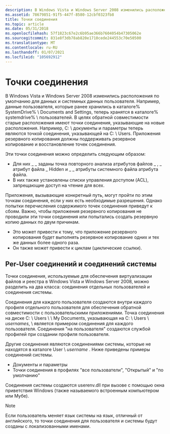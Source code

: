 ```yaml
---
description: В Windows Vista и Windows Server 2008 изменились расположения по умолчанию для данных и системных данных пользователя.
ms.assetid: 78679851-91f5-447f-8580-12cbf0323fb8
title: Точки соединения
ms.topic: article
ms.date: 05/31/2018
ms.openlocfilehash: 57f1823c67e2c6b95ae366b7604054b47305062e
ms.sourcegitcommit: 831e8f3db78ab820e1710cede244553c70e50500
ms.translationtype: MT
ms.contentlocale: ru-RU
ms.lasthandoff: 01/07/2021
ms.locfileid: "105692912"
---
```

# <a name="junction-points"></a>Точки соединения

В Windows Vista и Windows Server 2008 изменились расположения по умолчанию для данных и системных данных пользователя. Например, данные пользователя, которые ранее хранились в каталоге% SystemDrive% \\ Documents and Settings, теперь хранятся в каталоге% systemdrive% \\ пользователей. В целях обратной совместимости старые расположения имеют точки соединения, указывающие на новые расположения. Например, C: \\ документы и параметры теперь являются точкой соединения, указывающей на C: \\ Users. Приложения резервного копирования должны поддерживать резервное копирование и восстановление точек соединения.

Эти точки соединения можно определить следующим образом:

-   Для них \_ \_ заданы точка повторного анализа атрибутов файлов \_ , \_ атрибут файла \_ Hidden и \_ \_ атрибуты системного файла атрибута файла.
-   В них также установлены списки управления доступом (ACL), запрещающие доступ на чтение для всех.

Приложения, вызывающие конкретный путь, могут пройти по этим точкам соединения, если у них есть необходимые разрешения. Однако попытки перечисления содержимого точек соединения приведут к сбоям. Важно, чтобы приложения резервного копирования не проводили эти точки соединения или попытались создать резервную копию данных по двум причинам.

-   Это может привести к тому, что приложение резервного копирования будет выполнять резервное копирование одних и тех же данных более одного раза.
-   Он также может привести к циклам (циклические ссылки).

## <a name="per-user-junctions-and-system-junctions"></a>Per-User соединений и соединений системы

Точки соединения, используемые для обеспечения виртуализации файлов и реестра в Windows Vista и Windows Server 2008, можно разделить на два класса: соединения отдельных пользователей и соединения системы.

Соединения для каждого пользователя создаются внутри каждого профиля отдельного пользователя для обеспечения обратной совместимости с пользовательскими приложениями. Точка соединения на диске C: \\ Users \\  \\ My Documents, указывающая на C: \\ Users \\ *usernames*, \\ является примером соединения для каждого пользователя. Соединения "на пользователя" создаются службой профилей при создании профиля пользователя.

Другие соединения являются соединениями системы, которые не находятся в каталоге User \\ *username* . Ниже приведены примеры соединений системы.

-   Документы и параметры
-   Точки соединения в профилях "все пользователи", "Открытый" и "по умолчанию"

Соединения системы создаются userenv.dll при вызове с помощью окна приветствия Windows (также называемого встроенным компьютером или Мубе).

> [!Note]  
> Если пользователь меняет язык системы на язык, отличный от английского, то точки соединения для пользователя и системы будут созданы с локализованными именами.

 

 

 



